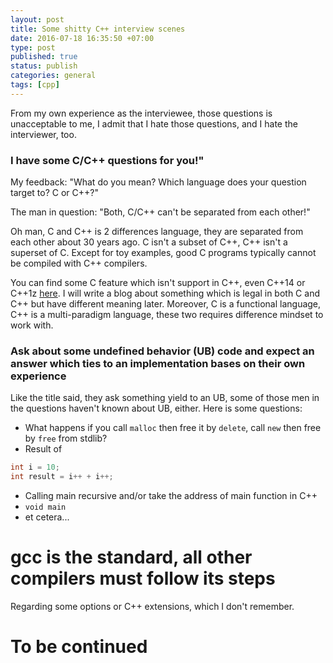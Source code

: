 ```yaml
---
layout: post
title: Some shitty C++ interview scenes
date: 2016-07-18 16:35:50 +07:00
type: post
published: true
status: publish
categories: general
tags: [cpp]
---
```


From my own experience as the interviewee, those questions is unacceptable to me,
I admit that I hate those questions, and I hate the interviewer, too.
<!--excerpt-->

### I have some C/C++ questions for you!"

My feedback: "What do you mean? Which language does your question target to? C or C++?"


The man in question: "Both, C/C++ can't be separated from each other!"


Oh man, C and C++ is 2 differences language, they are separated from each other about 30 years ago.
C isn't a subset of C++, C++ isn't a superset of C.
Except for toy examples, good C programs typically cannot be compiled with C++ compilers.


You can find some C feature which isn't support in C++, even C++14 or C++1z [here][1].
I will write a blog about something which is legal in both C and C++ but have different meaning later.
Moreover, C is a functional language, C++ is a multi-paradigm language,
these two requires difference mindset to work with.

### Ask about some undefined behavior (UB) code and expect an answer which ties to an implementation bases on their own experience

Like the title said, they ask something yield to an UB, some of those men in the questions haven't known about UB, either.
Here is some questions:

- What happens if you call <code>malloc</code> then free it by <code>delete</code>, call <code>new</code> then free by <code>free</code> from stdlib?
- Result of

```c
int i = 10;
int result = i++ + i++;
```

- Calling main recursive and/or take the address of main function in C++
- `void main`
- et cetera...

# gcc is the standard, all other compilers must follow its steps

Regarding some options or C++ extensions, which I don't remember.

# To be continued

[1]: /programming/2016/07/18/c-is-not-cpp-part1-lesser-known-feature.html

